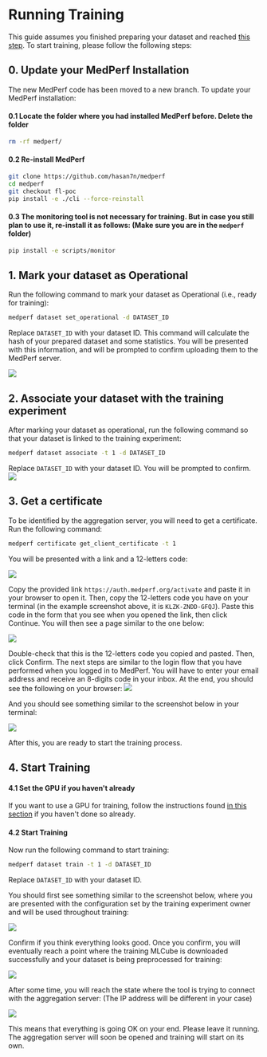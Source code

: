 # Running Training

This guide assumes you finished preparing your dataset and reached [this step](https://docs.google.com/document/d/1731zXXb6ZRe6Nx5wnKBHZOdfEoTiTMAq/edit#heading=h.w0nnera5osyy). To start training, please follow the following steps:

## 0. Update your MedPerf Installation

The new MedPerf code has been moved to a new branch. To update your MedPerf installation:

#### 0.1 Locate the folder where you had installed MedPerf before. Delete the folder

```bash
rm -rf medperf/
```

#### 0.2 Re-install MedPerf

```bash
git clone https://github.com/hasan7n/medperf
cd medperf
git checkout fl-poc
pip install -e ./cli --force-reinstall
```

#### 0.3 The monitoring tool is not necessary for training. But in case you still plan to use it, re-install it as follows: (Make sure you are in the `medperf` folder)

```bash
pip install -e scripts/monitor
```

## 1. Mark your dataset as Operational

Run the following command to mark your dataset as Operational (i.e., ready for training):

```bash
medperf dataset set_operational -d DATASET_ID
```

Replace `DATASET_ID` with your dataset ID. This command will calculate the hash of your prepared dataset and some statistics. You will be presented with this information, and will be prompted to confirm uploading them to the MedPerf server.

![](images/op.png)

## 2. Associate your dataset with the training experiment

After marking your dataset as operational, run the following command so that your dataset is linked to the training experiment:

```bash
medperf dataset associate -t 1 -d DATASET_ID
```

Replace `DATASET_ID` with your dataset ID. You will be prompted to confirm.
![](images/assoc.png)

## 3. Get a certificate

To be identified by the aggregation server, you will need to get a certificate. Run the following command:

```bash
medperf certificate get_client_certificate -t 1
```

You will be presented with a link and a 12-letters code:

![](images/c1.png)

Copy the provided link `https://auth.medperf.org/activate` and paste it in your browser to open it. Then, copy the 12-letters code you have on your terminal (in the example screenshot above, it is `KLZK-ZNDD-GFQJ`). Paste this code in the form that you see when you opened the link, then click Continue. You will then see a page similar to the one below:

![](images/c3.png)

Double-check that this is the 12-letters code you copied and pasted. Then, click Confirm. The next steps are similar to the login flow that you have performed when you logged in to MedPerf. You will have to enter your email address and receive an 8-digits code in your inbox. At the end, you should see the following on your browser:
![](images/c7.png)

And you should see something similar to the screenshot below in your terminal:

![](images/c8.png)

After this, you are ready to start the training process.

## 4. Start Training

#### 4.1 Set the GPU if you haven't already

If you want to use a GPU for training, follow the instructions found [in this section](https://docs.google.com/document/d/1731zXXb6ZRe6Nx5wnKBHZOdfEoTiTMAq/edit#heading=h.mru6t77kef2) if you haven't done so already.

#### 4.2 Start Training

Now run the following command to start training:

```bash
medperf dataset train -t 1 -d DATASET_ID
```

Replace `DATASET_ID` with your dataset ID.

You should first see something similar to the screenshot below, where you are presented with the configuration set by the training experiment owner and will be used throughout training:

![](images/t1.png)

Confirm if you think everything looks good. Once you confirm, you will eventually reach a point where the training MLCube is downloaded successfully and your dataset is being preprocessed for training:

![](images/t2.png)

After some time, you will reach the state where the tool is trying to connect with the aggregation server: (The IP address will be different in your case)

![](images/wait.png)

This means that everything is going OK on your end. Please leave it running. The aggregation server will soon be opened and training will start on its own.
